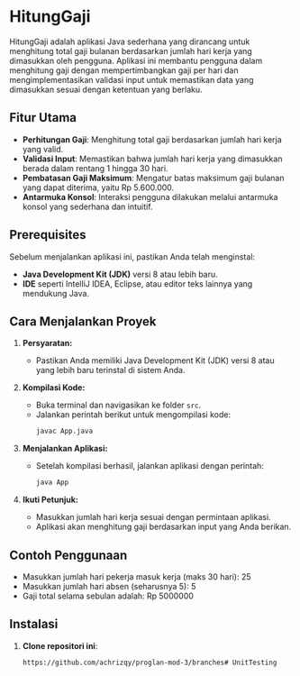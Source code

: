 # HitungGaji

HitungGaji adalah aplikasi Java sederhana yang dirancang untuk menghitung total gaji bulanan berdasarkan jumlah hari kerja yang dimasukkan oleh pengguna. Aplikasi ini membantu pengguna dalam menghitung gaji dengan mempertimbangkan gaji per hari dan mengimplementasikan validasi input untuk memastikan data yang dimasukkan sesuai dengan ketentuan yang berlaku.

## Fitur Utama

- **Perhitungan Gaji**: Menghitung total gaji berdasarkan jumlah hari kerja yang valid.
- **Validasi Input**: Memastikan bahwa jumlah hari kerja yang dimasukkan berada dalam rentang 1 hingga 30 hari.
- **Pembatasan Gaji Maksimum**: Mengatur batas maksimum gaji bulanan yang dapat diterima, yaitu Rp 5.600.000.
- **Antarmuka Konsol**: Interaksi pengguna dilakukan melalui antarmuka konsol yang sederhana dan intuitif.

## Prerequisites

Sebelum menjalankan aplikasi ini, pastikan Anda telah menginstal:

- **Java Development Kit (JDK)** versi 8 atau lebih baru.
- **IDE** seperti IntelliJ IDEA, Eclipse, atau editor teks lainnya yang mendukung Java.

## Cara Menjalankan Proyek

1. **Persyaratan:**
   - Pastikan Anda memiliki Java Development Kit (JDK) versi 8 atau yang lebih baru terinstal di sistem Anda.

2. **Kompilasi Kode:**
   - Buka terminal dan navigasikan ke folder `src`.
   - Jalankan perintah berikut untuk mengompilasi kode:
     ```bash
     javac App.java
     ```

3. **Menjalankan Aplikasi:**
   - Setelah kompilasi berhasil, jalankan aplikasi dengan perintah:
     ```bash
     java App
     ```

4. **Ikuti Petunjuk:**
   - Masukkan jumlah hari kerja sesuai dengan permintaan aplikasi.
   - Aplikasi akan menghitung gaji berdasarkan input yang Anda berikan.


## Contoh Penggunaan
- Masukkan jumlah hari pekerja masuk kerja (maks 30 hari): 25
- Masukkan jumlah hari absen (seharusnya 5): 5
- Gaji total selama sebulan adalah: Rp 5000000

## Instalasi

1. **Clone repositori ini**:
   ```bash
   https://github.com/achrizqy/proglan-mod-3/branches#   U n i t T e s t i n g  
 